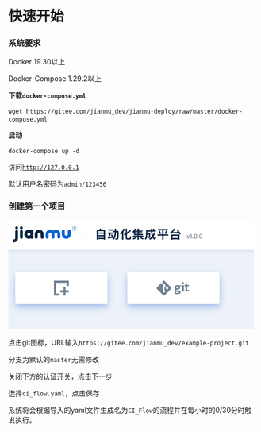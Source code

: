 # 快速开始

### 系统要求

Docker 19.30以上

Docker-Compose 1.29.2以上

**下载`docker-compose.yml`**

```
wget https://gitee.com/jianmu_dev/jianmu-deploy/raw/master/docker-compose.yml
```
**启动**

```
docker-compose up -d
```

访问[`http://127.0.0.1`](http://127.0.0.1)

默认用户名密码为`admin/123456`

### 创建第一个项目

![create_porject](./images/create_project.png)

点击git图标，URL输入`https://gitee.com/jianmu_dev/example-project.git`

分支为默认的`master`无需修改

关闭下方的认证开关，点击下一步

选择`ci_flow.yaml`，点击保存

系统将会根据导入的yaml文件生成名为`CI_Flow`的流程并在每小时的0/30分时触发执行。
